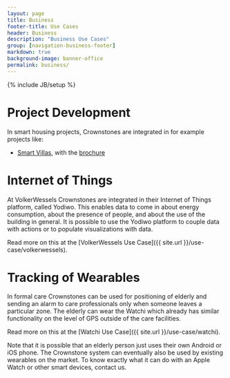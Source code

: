 ```yaml
---
layout: page
title: Business
footer-title: Use Cases
header: Business
description: "Business Use Cases"
group: [navigation-business-footer]
markdown: true
background-image: banner-office
permalink: business/
---
```

{% include JB/setup %}

# Project Development

In smart housing projects, Crownstones are integrated in for example projects like:

* [Smart Villas](https://www.smartvillas.nl/), with the [brochure](https://www.nieuwbouwinschrijving.nl/Assets/Brochures/brochure4203881.pdf)

# Internet of Things

At VolkerWessels Crownstones are integrated in their Internet of Things platform, called Yodiwo. This enables data
to come in about energy consumption, about the presence of people, and about the use of the building in general.
It is possible to use the Yodiwo platform to couple data with actions or to populate visualizations with data.

Read more on this at the [VolkerWessels Use Case]({{ site.url }}/use-case/volkerwessels).

# Tracking of Wearables

In formal care Crownstones can be used for positioning of elderly and sending an alarm to care professionals only
when someone leaves a particular zone. The elderly can wear the Watchi which already has similar functionality
on the level of GPS outside of the care facilities.

Read more on this at the [Watchi Use Case]({{ site.url }}/use-case/watchi).

Note that it is possible that an elderly person just uses their own Android or iOS phone. The Crownstone system can
eventually also be used by existing wearables on the market. To know exactly what it can do with an Apple Watch or
other smart devices, contact us.

